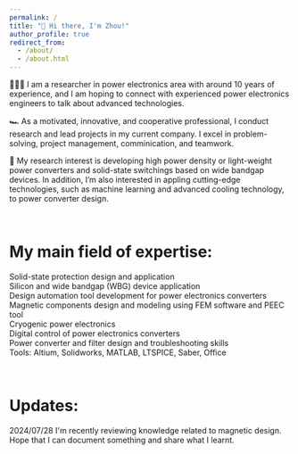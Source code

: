 ```yaml
---
permalink: /
title: "👋 Hi there, I'm Zhou!"
author_profile: true
redirect_from: 
  - /about/
  - /about.html
---
```


👨🏻‍🔬 I am a researcher in power electronics area with around 10 years of experience, and I am hoping to connect with experienced power electronics engineers to talk about advanced technologies.

🏎️ As a motivated, innovative, and cooperative professional, I conduct research and lead projects in my current company. I excel in problem-solving, project management, comminication, and teamwork.

🔋 My research interest is developing high power density or light-weight power converters and solid-state switchings based on wide bandgap devices. In addition, I’m also interested in appling cutting-edge technologies, such as machine learning and advanced cooling technology, to power converter design.  


  <br/>

My main field of expertise:
======
Solid-state protection design and application<br/>
Silicon and wide bandgap (WBG) device application <br/>
Design automation tool development for power electronics converters<br/>
Magnetic components design and modeling using FEM software and PEEC tool<br/>
Cryogenic power electronics<br/>
Digital control of power electronics converters<br/>
Power converter and filter design and troubleshooting skills<br/>
Tools: Altium, Solidworks, MATLAB, LTSPICE, Saber, Office<br/>

  <br/>

Updates:
======
2024/07/28
I'm recently reviewing knowledge related to magnetic design. Hope that I can document something and share what I learnt.

